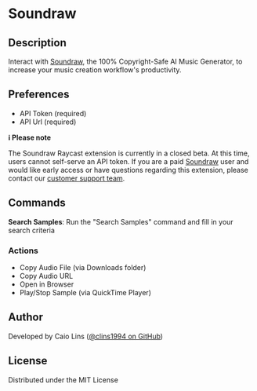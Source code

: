 # Soundraw

## Description

Interact with [Soundraw](https://soundraw.io), the 100% Copyright-Safe AI Music Generator, to increase your music creation workflow's productivity.

## Preferences

- API Token (required)
- API Url (required)

**ℹ️ Please note**

The Soundraw Raycast extension is currently in a closed beta. At this time, users cannot self-serve an API token. If you are a paid [Soundraw](https://soundraw.io) user and would like early access or have questions regarding this extension, please contact our [customer support team](https://3jz3x.channel.io/workflows/704128).

## Commands

**Search Samples**: Run the "Search Samples" command and fill in your search criteria

### Actions

- Copy Audio File (via Downloads folder)
- Copy Audio URL
- Open in Browser
- Play/Stop Sample (via QuickTime Player)

## Author

Developed by Caio Lins ([@clins1994 on GitHub](https://github.com/clins1994))

## License

Distributed under the MIT License
